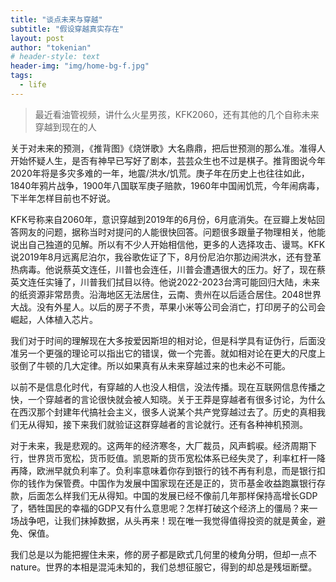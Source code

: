 ```yaml
---
title: "谈点未来与穿越"
subtitle: "假设穿越真实存在"
layout: post
author: "tokenian"
# header-style: text
header-img: "img/home-bg-f.jpg"
tags:
  - life
---
```


> 最近看油管视频，讲什么火星男孩，KFK2060，还有其他的几个自称未来穿越到现在的人

关于对未来的预测，《推背图》《烧饼歌》大名鼎鼎，把后世预测的那么准。准得人开始怀疑人生，是否有神早已写好了剧本，芸芸众生也不过是棋子。推背图说今年2020年将是多灾多难的一年，地震/洪水/饥荒。庚子年在历史上也往往如此，1840年鸦片战争，1900年八国联军庚子赔款，1960年中国闹饥荒，今年闹病毒，下半年怎样目前也不好说。

KFK号称来自2060年，意识穿越到2019年的6月份，6月底消失。在豆瓣上发帖回答网友的问题，据称当时对提问的人能很快回答。问题很多跟量子物理相关，他能说出自己独道的见解。所以有不少人开始相信他，更多的人选择攻击、谩骂。KFK说2019年8月远离尼泊尔，我谷歌佐证了下，8月份尼泊尔那边闹洪水，还有登革热病毒。他说蔡英文连任，川普也会连任，川普会遭遇很大的压力。好了，现在蔡英文连任实锤了，川普我们拭目以待。他说2022-2023台湾可能回归大陆，未来的纸资源非常昂贵。沿海地区无法居住，云南、贵州在以后适合居住。2048世界大战。没有外星人。以后的房子不贵，苹果小米等公司会消亡，打印房子的公司会崛起，人体植入芯片。

我们对于时间的理解现在大多按爱因斯坦的相对论，但是科学具有证伪行，后面没准另一个更强的理论可以指出它的错误，做一个完善。就如相对论在更大的尺度上驳倒了牛顿的几大定律。所以如果真有从未来穿越过来的也未必不可能。

以前不是信息化时代，有穿越的人也没人相信，没法传播。现在互联网信息传播之快，一个穿越者的言论很快就会被人知晓。关于王莽是穿越者有很多讨论，为什么在西汉那个封建年代搞社会主义，很多人说某个共产党穿越过去了。历史的真相我们无从得知，接下来我们就验证这群穿越者的言论就行。还有各种神机预测。

对于未来，我是悲观的。这两年的经济寒冬，大厂裁员，风声鹤唳。经济周期下行，世界货币宽松，货币贬值。凯恩斯的货币宽松体系已经失灵了，利率杠杆一降再降，欧洲早就负利率了。负利率意味着你存到银行的钱不再有利息，而是银行扣你的钱作为保管费。中国作为发展中国家现在还是正的，货币基金收益跑赢银行存款，后面怎么样我们无从得知。中国的发展已经不像前几年那样保持高增长GDP了，牺牲国民的幸福的GDP又有什么意思呢？怎样打破这个经济上的僵局？来一场战争吧，让我们抹掉数据，从头再来！现在唯一我觉得值得投资的就是黄金，避免、保值。

我们总是以为能把握住未来，修的房子都是欧式几何里的棱角分明，但却一点不nature。世界的本相是混沌未知的，我们总想征服它，得到的却总是残垣断壁。



